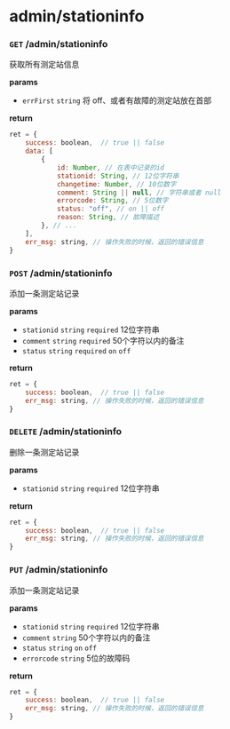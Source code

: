 # admin/stationinfo

### `GET` /admin/stationinfo

获取所有测定站信息

__params__

- `errFirst` `string` 将 off、或者有故障的测定站放在首部

__return__

```js
ret = {
    success: boolean,  // true || false
    data: [
        {
            id: Number, // 在表中记录的id
            stationid: String, // 12位字符串
            changetime: Number, // 10位数字
            comment: String || null, // 字符串或者 null
            errorcode: String, // 5位数字 
            status: "off", // on || off
            reason: String, // 故障描述
        }, // ...
    ],
    err_msg: string, // 操作失败的时候，返回的错误信息
}
```

### `POST` /admin/stationinfo

添加一条测定站记录

__params__

- `stationid` `string` `required` 12位字符串
- `comment` `string` `required` 50个字符以内的备注
- `status` `string` `required` `on` `off`

__return__

```js
ret = {
    success: boolean,  // true || false
    err_msg: string, // 操作失败的时候，返回的错误信息
}
```

### `DELETE` /admin/stationinfo

删除一条测定站记录

__params__

- `stationid` `string` `required` 12位字符串

__return__

```js
ret = {
    success: boolean,  // true || false
    err_msg: string, // 操作失败的时候，返回的错误信息
}
```

### `PUT` /admin/stationinfo

添加一条测定站记录

__params__

- `stationid` `string` `required` 12位字符串
- `comment` `string`  50个字符以内的备注
- `status` `string` `on` `off`
- `errorcode` `string` 5位的故障码 

__return__

```js
ret = {
    success: boolean,  // true || false
    err_msg: string, // 操作失败的时候，返回的错误信息
}
```
